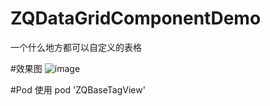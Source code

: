 # ZQDataGridComponentDemo
一个什么地方都可以自定义的表格


#效果图
![image](https://github.com/LiteratureZhiQing/ZQDataGridComponentDemo/blob/master/%E8%A1%A8%E6%A0%BC.gif)


#Pod 使用
pod 'ZQBaseTagView'
